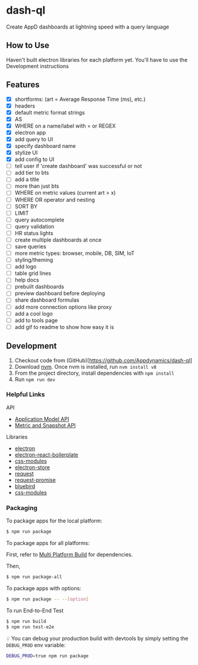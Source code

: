 # dash-ql

Create AppD dashboards at lightning speed with a query language

## How to Use

Haven't built electron libraries for each platform yet. You'll have to use the Development instructions

## Features
- [x] shortforms: (art = Average Response Time (ms), etc.)
- [x] headers
- [x] default metric format strings
- [x] AS
- [x] WHERE on a name/label with = or REGEX
- [x] electron app
- [x] add query to UI
- [x] specify dashboard name
- [x] stylize UI
- [x] add config to UI
- [ ] tell user if 'create dashboard' was successful or not
- [ ] add tier to bts
- [ ] add a title
- [ ] more than just bts
- [ ] WHERE on metric values (current art > x)
- [ ] WHERE OR operator and nesting
- [ ] SORT BY
- [ ] LIMIT
- [ ] query autocomplete
- [ ] query validation
- [ ] HR status lights
- [ ] create multiple dashboards at once
- [ ] save queries
- [ ] more metric types: browser, mobile, DB, SIM, IoT
- [ ] styling/theming
- [ ] add logo
- [ ] table grid lines
- [ ] help docs
- [ ] prebuilt dashboards
- [ ] preview dashboard before deploying
- [ ] share dashboard formulas
- [ ] add more connection options like proxy
- [ ] add a cool logo
- [ ] add to tools page
- [ ] add gif to readme to show how easy it is

## Development

1. Checkout code from (GitHub)[https://github.com/Appdynamics/dash-ql]
1. Download [nvm](https://github.com/creationix/nvm). Once nvm is installed, run `nvm install v8`
1. From the project directory, install dependencies with `npm install`
1. Run `npm run dev`

### Helpful Links

API
- [Application Model API](https://docs.appdynamics.com/display/PRO44/Application+Model+API)
- [Metric and Snapshot API](https://docs.appdynamics.com/display/PRO44/Metric+and+Snapshot+API)

Libraries
- [electron](https://electronjs.org/)
- [electron-react-boilerplate](https://github.com/chentsulin/electron-react-boilerplate)
- [css-modules](https://github.com/css-modules/css-modules)
- [electron-store](https://github.com/sindresorhus/electron-store)
- [request](https://github.com/request/request)
- [request-promise](https://github.com/request/request-promise)
- [bluebird](http://bluebirdjs.com/docs/api-reference.html)
- [css-modules](https://github.com/css-modules/css-modules)


### Packaging

To package apps for the local platform:

```bash
$ npm run package
```

To package apps for all platforms:

First, refer to [Multi Platform Build](https://www.electron.build/multi-platform-build) for dependencies.

Then,
```bash
$ npm run package-all
```

To package apps with options:

```bash
$ npm run package -- --[option]
```

To run End-to-End Test

```bash
$ npm run build
$ npm run test-e2e
```

:bulb: You can debug your production build with devtools by simply setting the `DEBUG_PROD` env variable:
```bash
DEBUG_PROD=true npm run package
```
